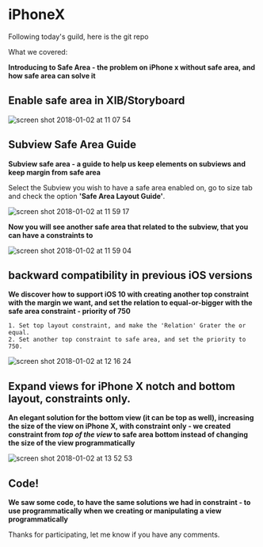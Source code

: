 # iPhoneX

Following today's guild, 
here is the git repo


What we covered:

**Introducing to Safe Area - the problem on iPhone x without safe area, and how safe area can solve it**


## Enable safe area in XIB/Storyboard
![screen shot 2018-01-02 at 11 07 54](https://user-images.githubusercontent.com/6288542/34480097-1a7a27a8-efb3-11e7-9a30-ec7e1815d9e1.png)


## Subview Safe Area Guide

**Subview safe area - a guide to help us keep elements on subviews and keep margin from safe area**


Select the Subview you wish to have a safe area enabled on, go to size tab and check the option **'Safe Area Layout Guide'**.

![screen shot 2018-01-02 at 11 59 17](https://user-images.githubusercontent.com/6288542/34480384-d0ad1944-efb4-11e7-99d8-565e2df53e9d.png)

**Now you will see another safe area that related to the subview, that you can have a constraints to**

![screen shot 2018-01-02 at 11 59 04](https://user-images.githubusercontent.com/6288542/34480605-1cebda60-efb6-11e7-8416-0c0a63aa0a60.png)


## backward compatibility in previous iOS versions 

**We discover how to support iOS 10 with creating another top constraint with the margin we want, and set the relation to equal-or-bigger with the safe area constraint - priority of 750**

```
1. Set top layout constraint, and make the 'Relation' Grater the or equal.
2. Set another top constraint to safe area, and set the priority to 750.
```
![screen shot 2018-01-02 at 12 16 24](https://user-images.githubusercontent.com/6288542/34480816-3f10b204-efb7-11e7-94b5-6e5b496cf5ec.png)


##  Expand views for iPhone X notch and bottom layout, constraints only.

**An elegant solution for the bottom view (it can be top as well), increasing the size of the view on iPhone X, with constraint only - we created constraint from *top of the view* to safe area bottom instead of changing the size of the view programmatically**

![screen shot 2018-01-02 at 13 52 53](https://user-images.githubusercontent.com/6288542/34483133-403dca64-efc5-11e7-98aa-f0ca24c7cb61.png)



## Code!
**We saw some code, to have the same solutions we had in constraint - to use programmatically when we creating or manipulating a view programmatically**



Thanks for participating, let me know if you have any comments.
